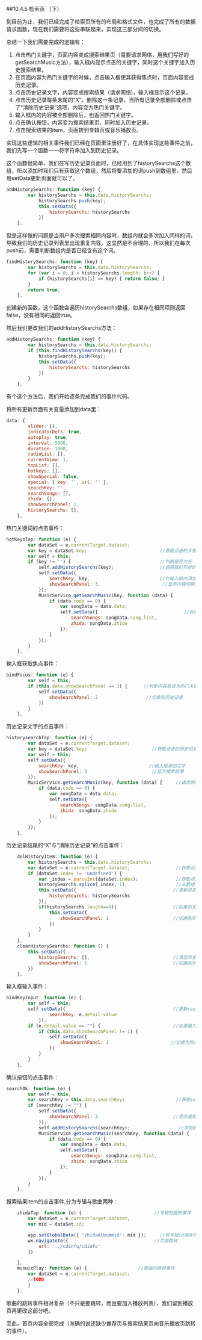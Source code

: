##10.4.5 检索页 （下）

到目前为止，我们已经完成了检索页所有的布局和格式文件，也完成了所有的数据请求函数，现在我们需要将这些串联起来，实现这三部分间的切换。

总结一下我们需要完成的逻辑有：
1. 点击热门关键字，页面内容变成搜索结果页（需要请求网络，用我们写好的getSearchMusic方法），输入框内显示点击的关键字，同时这个关键字加入历史搜索结果。
2. 在页面内容为热门关键字的时候，点击输入框使其获得焦点时，页面内容变成历史记录。
3. 点击历史记录文字，内容变成搜索结果（请求网络)，输入框显示这个记录。
4. 点击历史记录每条末尾的“X”，删除这一条记录，当所有记录全部删除或点击了“清除历史记录”选项，内容变为热门关键字。
5. 输入框内的内容被全部删除后，也返回热门关键字。
6. 点击确认按钮，内容变为搜索结果页，同时加入历史记录。
7. 点击搜索结果的item，页面转到专辑页或音乐播放页。

实现这些逻辑的相关事件我们已经在页面里注册好了，在具体实现这些事件之前，我们先写一个函数——将字符串加入到历史记录。

这个函数很简单，我们在写历史记录页面时，已经用到了historySearchs这个数组，所以添加时我们只有获取这个数组，然后将要添加的词push到数组里，然后用setData更新页面就可以了。

```js
addHistorySearchs: function (key) {
        var historySearchs = this.data.historySearchs;
            historySearchs.push(key);
            this.setData({
                historySearchs: historySearchs
            })
    },
```
但是这样做的问题是当用户多次搜索相同内容时，数组内就会多次加入同样的词，导致我们的历史记录列表里出现重复内容，这显然是不合理的，所以我们在每次push前，需要判断数组内是否已经含有这个词。

```js
findHistorySearchs: function (key) {
        var historySearchs = this.data.historySearchs;
        for (var i = 0; i < historySearchs.length; i++) {
            if (historySearchs[i] == key) { return false; }
        }
        return true;
    },
```

创建新的函数，这个函数会遍历historySearchs数组，如果存在相同项则返回false，没有相同的返回true。

然后我们更改我们的addHistorySearchs方法：

```js
addHistorySearchs: function (key) {
        var historySearchs = this.data.historySearchs;
        if (this.findHistorySearchs(key)) {
            historySearchs.push(key);
            this.setData({
                historySearchs: historySearchs
            })
        }
    },
```

有个这个方法后，我们开始逐条完成我们的事件代码。

将所有更新页面有关变量添加到data里：

```js
data: {
        slider: [],
        indicatorDots: true,
        autoplay: true,
        interval: 5000,
        duration: 1000,
        radioList: [],
        currentView: 1,
        topList: [],
        hotkeys: [],
        showSpecial: false,
        special: { key: '', url: '' },
        searchKey: '',
        searchSongs: [],
        zhida: {},
        showSearchPanel: 1,
        historySearchs: [],
    },
```

热门关键词的点击事件：

```js
hotKeysTap: function (e) {
        var dataSet = e.currentTarget.dataset;
        var key = dataSet.key;                           //获取点击的关键词
        var self = this;              
        if (key != '') {                                 //判断是否为空
            self.addHistorySearchs(key);                 //调用我们写好的方法，加入历史记录
            self.setData({
                searchKey: key,                          //为输入框内添加文字
                showSearchPanel: 3,                       //显示内容切换为搜索结果
            });
            MusicService.getSearchMusic(key, function (data) {         //请求网络数据
                if (data.code == 0) {
                    var songData = data.data;
                    self.setData({                                //将获得的数据添加到相应数组里
                        searchSongs: songData.song.list,               
                        zhida: songData.zhida
                    });
                }
            });
        }
    },
```

输入框获取焦点事件：

```js
bindFocus: function (e) {
        var self = this;
        if (this.data.showSearchPanel == 1) {      //判断内容是否为热门关键词
            self.setData({
                showSearchPanel: 2                  //切换到历史记录
            })
        }
    },
```

历史记录文字的点击事件：

```js
historysearchTap: function (e) {
        var dataSet = e.currentTarget.dataset;
        var key = dataSet.key;                        //获取点击的历史记录文字
        var self = this;
        self.setData({                                   
            searchKey: key,                          //输入框添加文字
            showSearchPanel: 3                        //显示搜索结果
        });
        MusicService.getSearchMusic(key, function (data) {     //请求网络，获取搜索结果
            if (data.code == 0) {
                var songData = data.data;
                self.setData({
                    searchSongs: songData.song.list,
                    zhida: songData.zhida
                });
            }
        });
    },
```

历史记录结尾的“X”与“清除历史记录”的点击事件：

```js
    delHistoryItem: function (e) {
        var historySearchs = this.data.historySearchs;
        var dataSet = e.currentTarget.dataset;                 //获取点击的条目
        if (dataSet.index != 'undefined') {                    
            var _index = parseInt(dataSet.index);              //获取点击条目为数组的第几项
            historySearchs.splice(_index, 1);                  //从数组里删除对应的条目
            this.setData({                                    //更新页面
                historySearchs: historySearchs
            });
            if(historySearchs.length==0){                     //如果历史记录里没有数据了
                this.setData({
                    showSearchPanel: 1                        //切换到热门关键字
                })
            }
        }
    },
    clearHistorySearchs: function () {                
        this.setData({
            historySearchs: [],                               //清空历史记录数组
            showSearchPanel: 1                                //切换到热门关键字
        })
    },
```

输入框输入事件：

```js
bindKeyInput: function (e) {
        var self = this; 
        self.setData({                                        //更新searchKey的值
                searchKey: e.detail.value
            });
        if (e.detail.value == "") {                           //如果值为空且当前未显示热门关键字
            if (this.data.showSearchPanel != 1) {
                self.setData({
                    showSearchPanel: 1                       //切换为热门关键字
                })
            }
        } 
    },
```

确认按钮的点击事件：

```js
searchOk: function (e) {
        var self = this;
        var searchKey = this.data.searchKey;                   //获取searchKey的值
        if (searchKey != "") {
            self.setData({
                showSearchPanel: 3                            //显示搜索结果
            });
            self.addHistorySearchs(searchKey);                  //添加到历史记录
            MusicService.getSearchMusic(searchKey, function (data) {
                if (data.code == 0) {
                    var songData = data.data;
                    self.setData({
                        searchSongs: songData.song.list,
                        zhida: songData.zhida
                    });
                }
            });
        }
    },
```

搜索结果item的点击事件,分为专辑与歌曲两种：

```js
    zhidaTap: function (e) {                           //专辑的跳转事件
        var dataSet = e.currentTarget.dataset;
        var mid = dataSet.id;

        app.setGlobalData({ 'zhidaAlbummid': mid });     //将专辑id保存为全局变量
        wx.navigateTo({                                //页面跳转
            url: '../cdinfo/cdinfo'
        })

    },
    musuicPlay: function (e) {                   //歌曲的跳转事件
        var dataSet = e.currentTarget.dataset;
        //TODO
        }
    },
```

歌曲的跳转事件相对复杂（不只是要跳转，而且要加入播放列表），我们留到播放页再更改这部分吧。

至此，首页内容全部完成（准确的说还缺少推荐页与搜索结果页向音乐播放页跳转的事件）。


